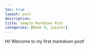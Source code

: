 ```yaml
---
toc: true
layout: post
description: 
title: Sample Markdown Post
categories: [Week 0, jupyter]
---
```

Hi! Welcome to my first markdown post!

